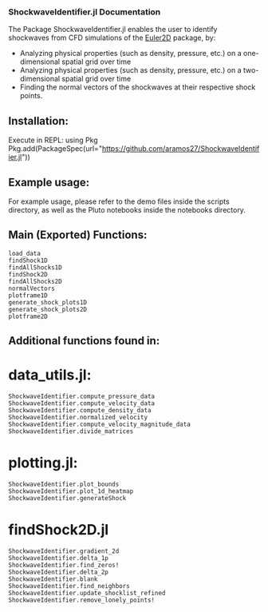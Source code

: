 ### ShockwaveIdentifier.jl Documentation

The Package ShockwaveIdentifier.jl enables the user to identify shockwaves from CFD simulations of the [Euler2D](https://github.com/STCE-at-RWTH/Euler2D.jl) package, by: 

- Analyzing physical properties (such as density, pressure, etc.) on a one-dimensional spatial grid over time
- Analyzing physical properties (such as density, pressure, etc.) on a two-dimensional spatial grid over time
- Finding the normal vectors of the shockwaves at their respective shock points.

## Installation:
Execute in REPL:
using Pkg
Pkg.add(PackageSpec(url="https://github.com/aramos27/ShockwaveIdentifier.jl"))

## Example usage:
For example usage, please refer to the demo files inside the scripts directory, as well as the Pluto notebooks inside the notebooks directory.

## Main (Exported) Functions:
```@docs
load_data
findShock1D
findAllShocks1D
findShock2D
findAllShocks2D
normalVectors
plotframe1D
generate_shock_plots1D
generate_shock_plots2D
plotframe2D
```

## Additional functions found in:
# data_utils.jl:
```@docs
ShockwaveIdentifier.compute_pressure_data
ShockwaveIdentifier.compute_velocity_data
ShockwaveIdentifier.compute_density_data
ShockwaveIdentifier.normalized_velocity
ShockwaveIdentifier.compute_velocity_magnitude_data
ShockwaveIdentifier.divide_matrices
```

# plotting.jl:
```@docs
ShockwaveIdentifier.plot_bounds
ShockwaveIdentifier.plot_1d_heatmap
ShockwaveIdentifier.generateShock
```

# findShock2D.jl
```@docs
ShockwaveIdentifier.gradient_2d
ShockwaveIdentifier.delta_1p
ShockwaveIdentifier.find_zeros!
ShockwaveIdentifier.delta_2p
ShockwaveIdentifier.blank
ShockwaveIdentifier.find_neighbors
ShockwaveIdentifier.update_shocklist_refined
ShockwaveIdentifier.remove_lonely_points!

```